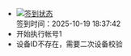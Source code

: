 - [![签到状态](https://github.com/p7wm/Cloud189-Actions/actions/workflows/main.yml/badge.svg?branch=main)](https://github.com/p7wm/Cloud189-Actions/actions/workflows/main.yml) <br> 签到时间：2025-10-19 18:37:42
- 开始执行帐号1
- 设备ID不存在，需要二次设备校验
